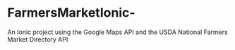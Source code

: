 # FarmersMarketIonic-
An Ionic project using the Google Maps API and the USDA National Farmers Market Directory API
